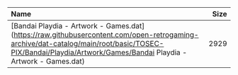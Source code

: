 |Name|Size|
|:---|---:|
|[Bandai Playdia - Artwork - Games.dat](https://raw.githubusercontent.com/open-retrogaming-archive/dat-catalog/main/root/basic/TOSEC-PIX/Bandai/Playdia/Artwork/Games/Bandai Playdia - Artwork - Games.dat)|2929|
